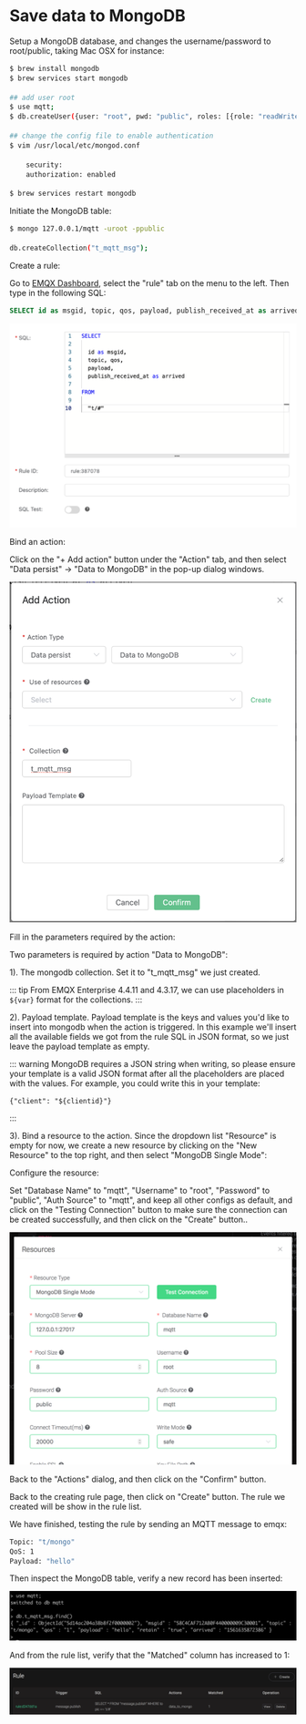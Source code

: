 # Save data to MongoDB
Setup a MongoDB database, and changes the username/password to root/public, taking Mac OSX for instance:

```bash
$ brew install mongodb
$ brew services start mongodb

## add user root
$ use mqtt;
$ db.createUser({user: "root", pwd: "public", roles: [{role: "readWrite", db: "mqtt"}]});

## change the config file to enable authentication
$ vim /usr/local/etc/mongod.conf

    security:
    authorization: enabled

$ brew services restart mongodb
```

Initiate the MongoDB table:

```bash
$ mongo 127.0.0.1/mqtt -uroot -ppublic

db.createCollection("t_mqtt_msg");
```

Create a rule:

Go to [EMQX Dashboard](http://127.0.0.1:18083/#/rules), select the "rule" tab on the menu to the left. Then type in the following SQL:

```sql
SELECT id as msgid, topic, qos, payload, publish_received_at as arrived FROM "t/#"
```

![image](./assets/rule-engine/mongo_sql_1.png)

Bind an action:

Click on the "+ Add action" button under the "Action" tab, and then select "Data persist" -> "Data to MongoDB" in the pop-up dialog windows.

![image](./assets/rule-engine/mongo_action_0.png)

Fill in the parameters required by the action:

Two parameters is required by action "Data to MongoDB":

1). The mongodb collection. Set it to "t_mqtt_msg" we just created.

::: tip
From EMQX Enterprise 4.4.11 and 4.3.17, we can use placeholders in `${var}` format for the collections.
:::

2). Payload template. Payload template is the keys and values you'd
like to insert into mongodb when the action is triggered. In this
example we'll insert all the available fields we got from the rule SQL in JSON format, so we just leave the payload template as empty.

::: warning
MongoDB requires a JSON string when writing, so please ensure your template is a valid JSON format after all the placeholders are placed with the values. For example, you could write this in your template:

```
{"client": "${clientid}"}
```
:::

3). Bind a resource to the action. Since the dropdown list "Resource"
is empty for now, we create a new resource by clicking on the "New
Resource" to the top right, and then select "MongoDB Single Mode":

Configure the resource:

Set "Database Name" to "mqtt", "Username" to "root", "Password" to
"public", "Auth Source" to "mqtt", and keep all other configs as
default, and click on the "Testing Connection" button to make sure the
connection can be created successfully, and then click on the "Create"
button..

![image](./assets/rule-engine/mongo_resource_0.png)

Back to the "Actions" dialog, and then click on the "Confirm" button.

Back to the creating rule page, then click on "Create" button. The rule we created will be show in the rule list.

We have finished, testing the rule by sending an MQTT message to emqx:

```bash
Topic: "t/mongo"
QoS: 1
Payload: "hello"
```

Then inspect the MongoDB table, verify a new record has been inserted:

![image](./assets/rule-engine/mongo_result.png)

And from the rule list, verify that the "Matched" column has increased
to 1:

![image](./assets/rule-engine/mongo_rule_overview_1.png)

